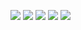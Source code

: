 ![](http://github-profile-summary-cards.vercel.app/api/cards/profile-details?username=Makoto041&theme=swift)
![](http://github-profile-summary-cards.vercel.app/api/cards/repos-per-language?username=Makoto041&theme=swift)
![](http://github-profile-summary-cards.vercel.app/api/cards/most-commit-language?username=Makoto041&theme=swift)
![](http://github-profile-summary-cards.vercel.app/api/cards/stats?username=Makoto041&theme=swift)
![](http://github-profile-summary-cards.vercel.app/api/cards/productive-time?username=Makoto041&theme=swift&utcOffset=8)
